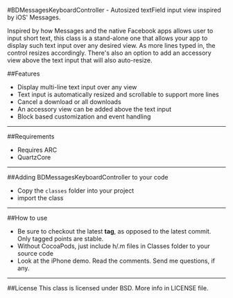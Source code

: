 #BDMessagesKeyboardController - Autosized textField input view inspired by iOS' Messages.

Inspired by how Messages and the native Facebook apps allows user to input short text, this class is a stand-alone one that allows your app to display such text input over any desired view. As more lines typed in, the control resizes accordingly. There's also an option to add an accessory view above the text input that will also auto-resize.

##Features
- Display multi-line text input over any view
- Text input is automatically resized and scrollable to support more lines
- Cancel a download or all downloads
- An accessory view can be added above the text input
- Block based customization and event handling 

---

##Requirements
- Requires ARC
- QuartzCore
---

##Adding BDMessagesKeyboardController to your code
- Copy the `classes` folder into your project
- import the class

    

---

##How to use

- Be sure to checkout the latest __tag__, as opposed to the latest commit. Only tagged points are stable.
- Without CocoaPods, just include h/.m files in Classes folder to your source code
- Look at the iPhone demo. Read the comments. Send me questions, if any.
 
 
 
---

##License
This class is licensed under BSD. More info in LICENSE file.